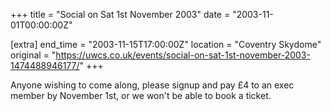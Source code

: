 +++
title = "Social on Sat 1st November 2003"
date = "2003-11-01T00:00:00Z"

[extra]
end_time = "2003-11-15T17:00:00Z"
location = "Coventry Skydome"
original = "https://uwcs.co.uk/events/social-on-sat-1st-november-2003-1474488946177/"
+++

Anyone wishing to come along, please signup and pay £4 to an exec member by November 1st, or we won't be able to book a ticket.

